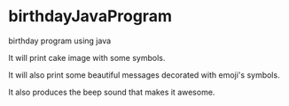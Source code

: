 # birthdayJavaProgram
birthday program using java 

It will print cake image with some symbols.

It will also print some beautiful messages decorated with emoji's symbols.

It also produces the beep sound that makes it awesome.
